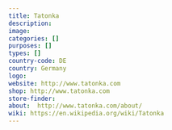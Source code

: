 ```yaml
---
title: Tatonka
description:
image:
categories: []
purposes: []
types: []
country-code: DE
country: Germany
logo:
website: http://www.tatonka.com
shop: http://www.tatonka.com
store-finder:
about:  http://www.tatonka.com/about/
wiki: https://en.wikipedia.org/wiki/Tatonka
---
```


